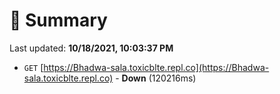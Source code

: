 # 📖 Summary
Last updated: **10/18/2021, 10:03:37 PM**

- `GET` [https://Bhadwa-sala.toxicblte.repl.co](https://Bhadwa-sala.toxicblte.repl.co) - **Down** (120216ms)
